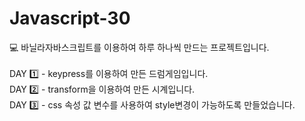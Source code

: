 # Javascript-30 <br>
:computer: 바닐라자바스크립트를 이용하여 하루 하나씩 만드는 프로젝트입니다.<br>
<br>
DAY :one: - keypress를 이용하여 만든 드럼게임입니다.<br>
DAY :two: - transform을 이용하여 만든 시계입니다. <br>
DAY :three: - css 속성 값 변수를 사용하여 style변경이 가능하도록 만들었습니다.
